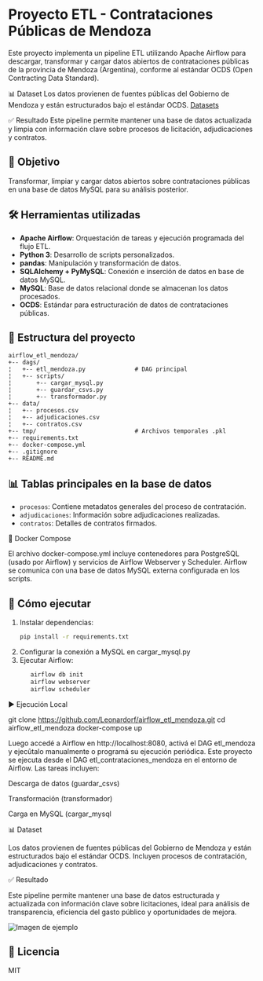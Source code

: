 # Proyecto ETL - Contrataciones Públicas de Mendoza

Este proyecto implementa un pipeline ETL utilizando Apache Airflow para descargar, transformar y cargar datos abiertos de contrataciones públicas de la provincia de Mendoza (Argentina), conforme al estándar OCDS (Open Contracting Data Standard).

📊 Dataset
Los datos provienen de fuentes públicas del Gobierno de Mendoza y están estructurados bajo el estándar OCDS.
[Datasets](https://datosabiertos-compras.mendoza.gov.ar/datasets/)

✅ Resultado
Este pipeline permite mantener una base de datos actualizada y limpia con información clave sobre procesos de licitación, adjudicaciones y contratos.

## 📌 Objetivo

Transformar, limpiar y cargar datos abiertos sobre contrataciones públicas en una base de datos MySQL para su análisis posterior.


## 🛠️ Herramientas utilizadas

- **Apache Airflow**: Orquestación de tareas y ejecución programada del flujo ETL.
- **Python 3**: Desarrollo de scripts personalizados.
- **pandas**: Manipulación y transformación de datos.
- **SQLAlchemy + PyMySQL**: Conexión e inserción de datos en base de datos MySQL.
- **MySQL**: Base de datos relacional donde se almacenan los datos procesados.
- **OCDS**: Estándar para estructuración de datos de contrataciones públicas.

## 📁 Estructura del proyecto

```text
airflow_etl_mendoza/
+-- dags/
¦   +-- etl_mendoza.py              # DAG principal
¦   +-- scripts/
¦       +-- cargar_mysql.py
¦       +-- guardar_csvs.py
¦       +-- transformador.py
+-- data/
¦   +-- procesos.csv
¦   +-- adjudicaciones.csv
¦   +-- contratos.csv
+-- tmp/                            # Archivos temporales .pkl
+-- requirements.txt
+-- docker-compose.yml              
+-- .gitignore
+-- README.md
```




## 📊 Tablas principales en la base de datos

- `procesos`: Contiene metadatos generales del proceso de contratación.
- `adjudicaciones`: Información sobre adjudicaciones realizadas.
- `contratos`: Detalles de contratos firmados.


🚧 Docker Compose

El archivo docker-compose.yml incluye contenedores para PostgreSQL (usado por Airflow) y servicios de Airflow Webserver y Scheduler. Airflow se comunica con una base de datos MySQL externa configurada en los scripts.

## 🚀 Cómo ejecutar

1. Instalar dependencias:
   ```bash
   pip install -r requirements.txt
2. Configurar la conexión a MySQL en cargar_mysql.py
3. Ejecutar Airflow:
   ```bash
      airflow db init
      airflow webserver
      airflow scheduler
▶️ Ejecución Local

git clone https://github.com/Leonardorf/airflow_etl_mendoza.git
cd airflow_etl_mendoza
docker-compose up

Luego accedé a Airflow en http://localhost:8080, activá el DAG etl_mendoza y ejecûtalo manualmente o programá su ejecución periódica.
Este proyecto se ejecuta desde el DAG etl_contrataciones_mendoza en el entorno de Airflow. Las tareas incluyen:

Descarga de datos (guardar_csvs)

Transformación (transformador)

Carga en MySQL (cargar_mysql

📊 Dataset

Los datos provienen de fuentes públicas del Gobierno de Mendoza y están estructurados bajo el estándar OCDS. Incluyen procesos de contratación, adjudicaciones y contratos.

✅ Resultado

Este pipeline permite mantener una base de datos estructurada y actualizada con información clave sobre licitaciones, ideal para análisis de transparencia, eficiencia del gasto público y oportunidades de mejora.


![Imagen de ejemplo](airflow_dags.png)



## 📌 Licencia
MIT
